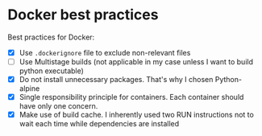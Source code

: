 # Docker best practices

Best practices for Docker:

* [x] Use `.dockerignore` file to exclude non-relevant files
* [ ] Use Multistage builds (not applicable in my case unless I want to build
python executable)
* [x] Do not install unnecessary packages. That's why I chosen Python-alpine
* [x] Single responsibility principle for containers. Each container should have 
only one concern.
* [x] Make use of build cache. I inherently used two RUN instructions not to wait
each time while dependencies are installed
